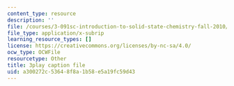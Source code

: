 ```yaml
---
content_type: resource
description: ''
file: /courses/3-091sc-introduction-to-solid-state-chemistry-fall-2010/a300272c53648f8a1b58e5a19fc59d43_Fg78tInX5Vg.srt
file_type: application/x-subrip
learning_resource_types: []
license: https://creativecommons.org/licenses/by-nc-sa/4.0/
ocw_type: OCWFile
resourcetype: Other
title: 3play caption file
uid: a300272c-5364-8f8a-1b58-e5a19fc59d43
---
```

